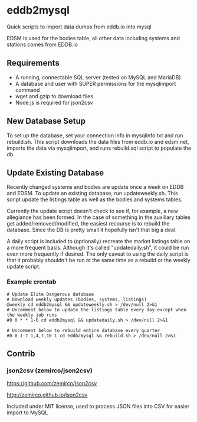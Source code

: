 # eddb2mysql

Quick scripts to import data dumps from eddb.io into mysql

EDSM is used for the bodies table, all other data including systems and stations comes from EDDB.io

## Requirements

- A running, connectable SQL server (tested on MySQL and MariaDB)
- A database and user with SUPER permissions for the mysqlimport command
- wget and gzip to download files
- Node.js is required for json2csv

## New Database Setup

To set up the database, set your connection info in mysqlinfo.txt and run rebuild.sh. This script downloads the data files from eddb.io and edsm.net, imports the data via mysqlimport, and runs rebuild.sql script to populate the db.

## Update Existing Database

Recently changed systems and bodies are update once a week on EDDB and EDSM. To update an existing database, run updateweekly.sh. This script update the listings table as well as the bodies and systems tables.

Currently the update script doesn't check to see if, for example, a new allegiance has been formed. In the case of something in the auxiliary tables get added/removed/modified, the easiest recourse is to rebuild the database. Since the DB is pretty small it hopefully isn't that big a deal.

A daily script is included to (optionally) recreate the market listings table on a more frequent basis. Although it's called "updatedaily.sh", it could be run even more frequently if desired. The only caveat to using the daily script is that it probably shouldn't be run at the same time as a rebuild or the weekly update script.

### Example crontab

```
# Update Elite Dangerous database
# Download weekly updates (bodies, systems, listings)
@weekly cd eddb2mysql && updateweekly.sh > /dev/null 2>&1
# Uncomment below to update the listings table every day except when the weekly job runs
#0 0 * * 1-6 cd eddb2mysql && updatedaily.sh > /dev/null 2>&1

# Uncomment below to rebuild entire database every quarter
#0 0 1-7 1,4,7,10 1 cd eddb2mysql && rebuild.sh > /dev/null 2>&1
```

## Contrib

### json2csv (zemirco/json2csv)

https://github.com/zemirco/json2csv

http://zemirco.github.io/json2csv

Included under MIT license, used to process JSON files into CSV for easier import to MySQL
